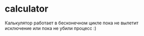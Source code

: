 # calculator

Калькулятор работает в бесконечном цикле пока не вылетит исключение или пока не убили процесс :)
